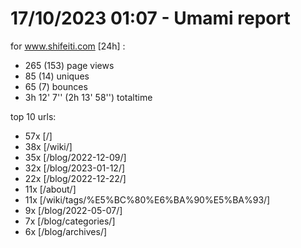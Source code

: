 # 17/10/2023 01:07 - Umami report
for www.shifeiti.com [24h] :

 - 265 (153) page views
 - 85 (14) uniques
 - 65 (7) bounces
 - 3h 12' 7'' (2h 13' 58'') totaltime


top 10 urls:
 - 57x [/]
 - 38x [/wiki/]
 - 35x [/blog/2022-12-09/]
 - 32x [/blog/2023-01-12/]
 - 22x [/blog/2022-12-22/]
 - 11x [/about/]
 - 11x [/wiki/tags/%E5%BC%80%E6%BA%90%E5%BA%93/]
 - 9x [/blog/2022-05-07/]
 - 7x [/blog/categories/]
 - 6x [/blog/archives/]


